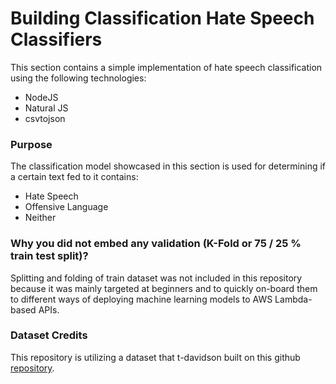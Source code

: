 # Building Classification Hate Speech Classifiers

This section contains a simple implementation of hate speech classification using the following technologies:

- NodeJS
- Natural JS
- csvtojson

### Purpose

The classification model showcased in this section is used for determining if a certain text fed to it contains:

- Hate Speech
- Offensive Language
- Neither

### Why you did not embed any validation (K-Fold or 75 / 25 % train test split)?

Splitting and folding of train dataset was not included in this repository because it was mainly targeted at beginners and to quickly on-board them to different ways of deploying machine learning models to AWS Lambda-based APIs.

### Dataset Credits

This repository is utilizing a dataset that t-davidson built on this github [repository](https://github.com/t-davidson/hate-speech-and-offensive-language).
